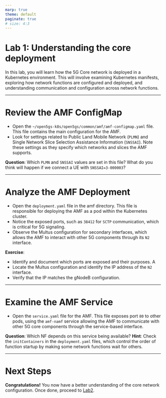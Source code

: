 ```yaml
---
marp: true
theme: default
paginate: true
# size: 4:3
---
```


# Lab 1: Understanding the core deployment

In this lab, you will learn how the 5G Core network is deployed in a Kubernetes environment. This will involve examining Kubernetes manifests, exploring how network functions are configured and deployed, and understanding communication and configuration across network functions.

---

# Review the AMF ConfigMap
- Open the `~/open5gs-k8s/open5gs/common/amf/amf-configmap.yaml` file. This file contains the main configuration for the AMF.
- Look for settings related to Public Land Mobile Network (`PLMN`) and Single Network Slice Selection Assistance Information (`SNSSAI`). Note these settings as they specify which networks and slices the AMF supports.

**Question**: Which `PLMN` and `SNSSAI` values are set in this file? What do you think will happen if we connect a UE with `SNSSAI=3-000003`?

---

# Analyze the AMF Deployment
- Open the `deployment.yaml` file in the amf directory. This file is responsible for deploying the AMF as a pod within the Kubernetes cluster.
- Notice the exposed ports, such as `38412` for `SCTP` communication, which is critical for 5G signaling.
- Observe the Multus configuration for secondary interfaces, which allows the AMF to interact with other 5G components through its `N2` interface.

**Exercise**: 
- Identify and document which ports are exposed and their purposes. A
- Locate the Multus configuration and identify the IP address of the `N2` interface. 
- Verify that the IP matches the gNodeB configuration.

---

# Examine the AMF Service
- Open the `service.yaml` file for the AMF. This file exposes port `80` to other pods, using the `amf-namf` service allowing the AMF to communicate with other 5G core components through the service-based interface.

**Question**: Which NF depends on this service being available?
**Hint**: Check the `initContainers` in the `deployment.yaml` files, which control the order of function startup by making some network functions wait for others.

---
# Next Steps

**Congratulations!**
You now have a better understanding of the core network configuration.
Once done, proceed to [Lab2](https://niloysh.github.io/open5gs-k8s/labs/lab2/README.pdf).


